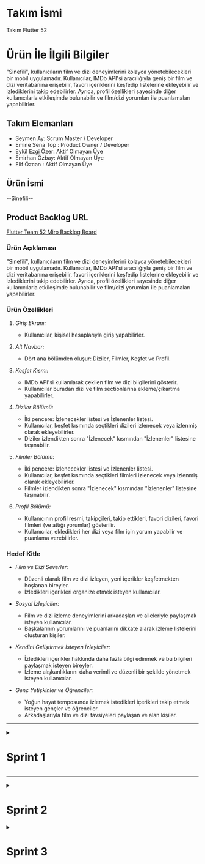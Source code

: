 # **Takım İsmi**

Takım Flutter 52

# Ürün İle İlgili Bilgiler
"Sinefili", kullanıcıların film ve dizi deneyimlerini kolayca yönetebilecekleri bir mobil uygulamadır. Kullanıcılar, IMDb API'si aracılığıyla geniş bir film ve dizi veritabanına erişebilir, favori içeriklerini keşfedip listelerine ekleyebilir ve izlediklerini takip edebilirler. Ayrıca, profil özellikleri sayesinde diğer kullanıcılarla etkileşimde bulunabilir ve film/dizi yorumları ile puanlamaları yapabilirler.
## Takım Elemanları
- Seymen Ay: Scrum Master / Developer
- Emine Sena Top : Product Owner / Developer
- Eylül Ezgi Özer: Aktif Olmayan Üye
- Emirhan Özbay: Aktif Olmayan Üye
- Elif Özcan : Aktif Olmayan Üye

## Ürün İsmi

--Sinefili--

## Product Backlog URL

[Flutter Team 52 Miro Backlog Board](https://miro.com/app/board/)

### Ürün Açıklaması
"Sinefili", kullanıcıların film ve dizi deneyimlerini kolayca yönetebilecekleri bir mobil uygulamadır. Kullanıcılar, IMDb API'si aracılığıyla geniş bir film ve dizi veritabanına erişebilir, favori içeriklerini keşfedip listelerine ekleyebilir ve izlediklerini takip edebilirler. Ayrıca, profil özellikleri sayesinde diğer kullanıcılarla etkileşimde bulunabilir ve film/dizi yorumları ile puanlamaları yapabilirler.

### Ürün Özellikleri

1. *Giriş Ekranı:*
   - Kullanıcılar, kişisel hesaplarıyla giriş yapabilirler.

2. *Alt Navbar:*
   - Dört ana bölümden oluşur: Diziler, Filmler, Keşfet ve Profil.

3. *Keşfet Kısmı:*
   - IMDb API'si kullanılarak çekilen film ve dizi bilgilerini gösterir.
   - Kullanıcılar buradan dizi ve film sectionlarına ekleme/çıkartma yapabilirler.

4. *Diziler Bölümü:*
   - İki pencere: İzlenecekler listesi ve İzlenenler listesi.
   - Kullanıcılar, keşfet kısmında seçtikleri dizileri izlenecek veya izlenmiş olarak ekleyebilirler.
   - Diziler izlendikten sonra "İzlenecek" kısmından "İzlenenler" listesine taşınabilir.

5. *Filmler Bölümü:*
   - İki pencere: İzlenecekler listesi ve İzlenenler listesi.
   - Kullanıcılar, keşfet kısmında seçtikleri filmleri izlenecek veya izlenmiş olarak ekleyebilirler.
   - Filmler izlendikten sonra "İzlenecek" kısmından "İzlenenler" listesine taşınabilir.

6. *Profil Bölümü:*
   - Kullanıcının profil resmi, takipçileri, takip ettikleri, favori dizileri, favori filmleri (ve attığı yorumlar) gösterilir.
   - Kullanıcılar, ekledikleri her dizi veya film için yorum yapabilir ve puanlama verebilirler.

### Hedef Kitle

- *Film ve Dizi Severler:*
  - Düzenli olarak film ve dizi izleyen, yeni içerikler keşfetmekten hoşlanan bireyler.
  - İzledikleri içerikleri organize etmek isteyen kullanıcılar.

- *Sosyal İzleyiciler:*
  - Film ve dizi izleme deneyimlerini arkadaşları ve aileleriyle paylaşmak isteyen kullanıcılar.
  - Başkalarının yorumlarını ve puanlarını dikkate alarak izleme listelerini oluşturan kişiler.

- *Kendini Geliştirmek İsteyen İzleyiciler:*
  - İzledikleri içerikler hakkında daha fazla bilgi edinmek ve bu bilgileri paylaşmak isteyen bireyler.
  - İzleme alışkanlıklarını daha verimli ve düzenli bir şekilde yönetmek isteyen kullanıcılar.

- *Genç Yetişkinler ve Öğrenciler:*
  - Yoğun hayat temposunda izlemek istedikleri içerikleri takip etmek isteyen gençler ve öğrenciler.
  - Arkadaşlarıyla film ve dizi tavsiyeleri paylaşan ve alan kişiler.

---

<details>
  <summary> <h1> Sprint 1</h1></summary>

## Sprint Notları:

Bu sprint boyunca 5 kişilik ekibimizden sadece 2 kişi aktif olarak çalıştı. Diğer takım üyeleriyle iletişim kuramadık ve projeye geç başladık. Sprint süresince, temel uygulama arayüzünü Figma aracılığıyla oluşturduk ve IMDb API'sini kullanarak birkaç film verisi çekebilen basit bir arayüz geliştirdik.



**Sprint içinde tamamlanması tahmin edilen puan**: 25 Puan
Sprint İçinde Tamamlanması Tahmin Edilen Puan:
Toplamda 25 puanlık iş tahmin edildi. Puanlama şöyle dağıldı:

+ Figma tasarımı: 4 puan
+ IMDb API entegrasyonu: 7 puan
+ Giriş sayfasi: 3 puan
+ Profil sayfasi: 3 puan
+ İzleyecekler listesi: 3 puan
+ Alt navbar ve ikonların eklenmesi: 2 puan
+ Keşfet kısmında film ve dizi verilerinin gösterimi: 3 puan

**Puan Tamamlama Mantığı:**
Tahmin edilen 25 puanın 15 puanı tamamlandı. IMDb API entegrasyonu ve keşfet kısmındaki veri gösterimi başarıyla gerçekleştirildi, Figma tasarimi ve alt navbar da tamamlandı. Ancak, diziler ve filmler bölümlerindeki giris sayfasi, izleyecekler listesi ve profil sayfası henüz tamamlanmadı.

**Backlog Düzeni - Story Seçimleri ve Sprint board update**: 
Product Backlog ve sprint görevleri, iş gücü seviyelerine göre puanlandırılarak düzenlendi. En önemli ve acil görevler üst sıralara yerleştirildi. Story seçimleri:
Sprint board screenshotları: 


![sprint1](https://github.com/seymenay/bootcamp-group52/assets/114770554/136b4880-a5d6-4683-9067-8aa1693064e7)


## Daily Scrum: 
5 kişilik ekibin 3 üyesi ile iletişim kurulamadığı için sadece 2 kişi çalışmak zorunda kaldık ve projeye geç başladık. Bu sebeple yalnızca iki günlük daily scruma sahibiz.

**1. Gün:** 
+ Yapılanlar: Figma tasarımı üzerinde çalışıldı. Uygulamanın kullanıcı arayüzü tasarlandı ve temel ekranlar oluşturuldu.
+ Karşılaşılan Sorunlar: Tasarım aşamasında birkaç kullanıcı deneyimi (UX) problemi yaşandı, ancak takım içi tartışmalarla çözüldü.
+ Günlük Hedefler: Tüm ana ekranların ve kullanıcı akışlarının tasarımlarına başlamak ve ilerlemek.

**2. Gün:**
+ Yapılanlar: IMDb API ile veri çekimi yapıldı. API entegrasyonu sağlandı ve gerekli veriler uygulamaya başarıyla getirildi, Figma tasarımına devam edildi.
+ Karşılaşılan Sorunlar: API entegrasyonu sırasında bazı bağlantı ve veri formatlama sorunları yaşandı, ancak dokümantasyon ve debug işlemleri ile çözüldü.
+ Günlük Hedefler: API entegrasyonunu tamamlayarak, çekilen verileri uygulama içinde yerleştirmek.




# Ürün Durumu: 

Ekran görüntüleri:

**Keşfet Sayfası:** API ile veri çekim denemesi yapıldı, kullanıcı buradan film ve dizi arayabilecek.

![kesfet](https://github.com/seymenay/bootcamp-group52/assets/114770554/071d78ff-cf3c-438f-a28c-a95e7ded1e59)

**Wishlist Sayfası:** Kullanıcının izlediği/izleyeceği dizi ve filmlerin tutulduğu sayfa olacak, henüz tamamlanmadı.

![wishlist](https://github.com/seymenay/bootcamp-group52/assets/114770554/0a3e8d77-8f5a-4801-9184-27745b736c87)

**Profil Sayfası:** Kullanıcının profilini ve favorilediği film ve dizileri gösteren sayfa olacak, henüz tamamlanmadı. 

![profil](https://github.com/seymenay/bootcamp-group52/assets/114770554/4ef93fdf-3741-4a49-9640-5c389d3f2dd4)

Uygulamada tamamlanmamış bölümler için örnek Figma tasarımı:

![detail ve profile](https://github.com/seymenay/bootcamp-group52/assets/114770554/b1f4aeb0-3197-433c-ab99-f7ab29544dc3)


# Sprint Review
Bu sprint boyunca, Figma’da uygulamanın temel arayüzünü tasarımını ve IMDb API entegrasyonunu tamamladık. Keşfet kısmında film ve dizi verilerini başarıyla çekip gösterebiliyoruz. Ancak, diziler ve filmler bölümlerindeki izlenecek/izlenen listeleri ve profil sayfası hala geliştirilme aşamasında.


# Sprint Retrospective

**İyi Yanlar:**

o IMDb API entegrasyonu bazı engeller çıksa da sonunda gerçekleştirildi.

o Uygulamanın temel arayüzü tasarımı başarıyla tamamlandı.

o İki kişilik ekip olarak verimli çalıştık ve planlanan işlerin bir kısmını tamamladık.


**Geliştirilmesi Gereken Yanlar:**

o Ekip iletişimi konusunda sorunlar yaşandı. 

o Proje planlanandan daha az kişi ile geliştirildiği için geri kalan görevlerin tamamlanması için daha fazla zaman ve iş gücü planlanmalı.


**Kararlar:**

o Daily Scrum toplantılarının düzenli olarak yapılmasına devam edilecek.

o Tamamlanmayan görevler bir sonraki sprintte önceliklendirilecek.
 
</details>

---




<details>

 <summary> <h1> Sprint 2</h1></summary>

## Sprint Notları: 
5 kişilik ekipten iki kişi çalıştı. Firebase konusunda yaşanan sorun nedeniyle bu kısımda tek kişi (Sena) çalışsa da süreç boyunca iletişim devam etti. Bu sprint boyunca Firebase bağlantısı sağlandı, movie detail - login - register sayfaları iskeleti tamamlandı. Tasarım özelleştirme çalışmaları bu sprintte yer almadı.

**Sprint içinde tamamlanması tahmin edilen puan**:
Toplamda 40 puanlık iş tahmin edildi. Puanlama şöyle dağıldı:

+ Giriş Kayıt Ekranı Oluşturması - 5 Puan
+ Firebase Bağlantısı - 15 Puan
+ Profil Sayfası Oluşturması - 7 Puan
+ Discover Kısmına Search Özelliği Eklenmesi - 3 Puan
+ Movie Detail Sayfası Oluşturması - 10 Puan

**Puan Tamamlama Mantığı:**
Tahmin edilen 40 puanın 28 puanı tamamlandı. 
Profil sayfası oluşturulmadığı için 7 puan ve movie detail sayfasına yorum ve puanlama özelliği eklenilmediği için 5 puan tamamlanamadı.

**Backlog Düzeni - Story Seçimleri ve Sprint board update**: 
Product Backlog ve sprint görevleri, iş gücü seviyelerine göre puanlandırılarak düzenlendi. En önemli ve acil görevler üst sıralara yerleştirildi. Story seçimleri:
- Giriş Kayıt Ekranı Oluşturması (Tamamlandı) 
- Firebase Bağlantısı (Tamamlandı)
- Profil Sayfası Oluşturması (Tamamlanamadı)
- Discover Kısmına Search Özelliği Eklenmesi (Tamamlandı)
- Movie Detail Sayfası Oluşturması (Tamamlandı, yorum ekleme ve puanlama kısmı eksik)

Sprint board screenshotları: 
(Ekran görüntüleri)

## Daily Scrum: 

Daily Scrum toplantılarında her gün ilerleme ve karşılaşılan engeller tartışıldı. Firebase bağlanmada çeşitli problemler yaşandı, çözüldü hatasız çalışma sağlandı. GitHub Actions problemleri sürekli takip edilerek çözüm yolları arandı ancak henüz bulunamadı. Movie detail sayfası oluşturuldu, ancak yorum ekleme ve puanlama kısmı tamamlanamadı.


# Ürün Durumu: 

Ekran görüntüleri:

**Giriş ve Kayıt Sayfaları** 

![login](https://github.com/user-attachments/assets/2de10f67-2c14-4223-925f-608cd60f568f) ![register](https://github.com/user-attachments/assets/a4e8185b-a60b-4083-a903-4e90cc4d43b3)

**Keşfet Sayfası:** Film ismi veya türüne göre arama özelliği eklendi.

![discover_search](https://github.com/user-attachments/assets/ce135ef8-66de-41bf-94ec-36ee1aee42cb)

**Keşfet Sayfası:**  Film üzerine tıklandığında detaylı bilgi alınan ve wishliste eklenebilen sayfa.

![detail_screen](https://github.com/user-attachments/assets/f6491c76-697b-4048-9ce0-023f820644c2)

**Wishlist Sayfası:**

![wishlist](https://github.com/user-attachments/assets/dc95d99b-e304-4730-a34b-b22fc32c19b7)

# Sprint Review

Sprint Review toplantısında tamamlanan görevler gözden geçirildi. Giriş kayıt ekranı ve Firebase bağlantısı başarıyla entegre edildi. Discover kısmına arama özelliği eklendi. Movie detail sayfası oluşturuldu, ancak yorum ekleme ve puanlama kısmı eksik kaldı. Profil sayfası tamamlanamadı ve GitHub Actions ile ilgili bazı problemler yaşandı. Bu sorunların çözümü için planlar yapıldı. Ayrıca, arayüzün detaylı özelleştirme tasarımının sonraki adımlarda yapılması kararlaştırıldı.

# Sprint Retrospective

**İyi Yanlar:**

o Giriş kayıt ekranı başarılı bir şekilde tamamlandı ve basit bir arayüz iskeleti sağlandı.

o Firebase bağlantısı sorunsuz şekilde kuruldu.

o Discover kısmına eklenen arama özelliği kullanıcı deneyimini artırdı.

o Movie detail sayfası oluşturuldu ve temel fonksiyonlar eklendi.

**Geliştirilmesi Gereken Yanlar:**

o Profil sayfasının oluşturulması sürecinde daha fazla planlama ve kaynak tahsisi yapılmalı.

o GitHub Actions ile ilgili yaşanan problemler için daha fazla araştırma ve çözüm odaklı çalışma yapılmalı.

o Movie detail sayfasına yorum ekleme ve puanlama fonksiyonları eklenmeli.

o Kullanıcının wishlist'ine eklediği filmlerin kaydedilmesi ve kullanıcı yeniden giriş yaptığında bu filmlere ulaşabilmesi sağlanmalı.

**Kararlar:**

o Profil sayfasının tamamlanması için bir sonraki sprintte daha fazla zaman ve kaynak ayrılması.

o GitHub Actions problemleri için bilgi paylaşımı yapılması.

o Daily Scrum toplantılarında karşılaşılan sorunların daha detaylı ele alınması ve çözüm yollarının hızlıca uygulanması.

o Arayüz detaylı özelleştirme tasarımının sonraki sprintlerde ele alınması.

o İşbirliği arttırılmalı.


</details>

<details>
<summary> <h1> Sprint 3</h1></summary>

## Sprint Notları: 
Ekibimizde sadece Seymen Ay ve Emine Sena Top çalıştı. Bu son sprint’te profil kısmı kodlandı ve tasarımı geliştirildi ayrıca login ve register sayfalarında da tasarımda geliştirmeler yapıldı.

**Backlog Düzeni - Story Seçimleri ve Sprint board update**: 
Kalan son tasarım ve geliştirme rötuşları yapıldı.

Ürünün Tamamlanan Özellikleri:
- Giriş ve kaydolma sayfasının aktif şekilde çalışıyor olması.
- Başarılı bir firebase bağlantısı.
- Profil sayfasının oluşturulması.
- Filmler ve diziler sayfası yalınlaştırılarak ‘Discover’ adlı çatıda toplanmıştır ve binlerce filmler ve diziler aratılabilir, IMBD puanları ve inceleme yazıları, ratingleri ve türü başarılı bir şekilde listelenmiştir. 
- Wishlist’e özelliği başarılı şekilde çalışmaktadır.

Ürünün Tamamlanamayan Özellikleri:
-Filmlerin hangi platformda yayında olduğunun gösterilmesi.
-İzlenenler kısmı yapılmamıştır.
-Profil sayfasının tamamlanamayan özellikleri; kullanıcının profil resmi, takipçileri, takip ettikleri, favori dizileri, favori filmleri (ve attığı yorumlar), dizi veya film için yorum yapabilir ve puanlama verebilirler.

## Daily Scrum: 

Daily Scrum toplantılarında kalan kısımlar üzerinde kararlar verildi. Yorum ekleme ve puanlama kısmı tamamlanamadı. Profil kısmı tamamlanamadı


# Ürünün Son Hali: 

Ekran görüntüleri:

**Giriş ve Kayıt Sayfaları** 

![acılıs](https://github.com/seymenay/bootcamp-group52/blob/main/bootcampimg/images/ac%C4%B1l%C4%B1s.jpeg)
![login](https://github.com/seymenay/bootcamp-group52/blob/main/bootcampimg/images/login.jpeg)
![register](https://github.com/seymenay/bootcamp-group52/blob/main/bootcampimg/images/register.jpeg)

**Keşfet Sayfası:** 

![discover](https://github.com/seymenay/bootcamp-group52/blob/main/bootcampimg/discover.png)
![discover2](https://github.com/seymenay/bootcamp-group52/blob/main/bootcampimg/images/discover.jpeg)

**Profil Sayfası:**  

![profile](https://github.com/seymenay/bootcamp-group52/blob/main/bootcampimg/images/profile.jpeg)

**Wishlist Sayfası:**

![wishlist](https://github.com/seymenay/bootcamp-group52/blob/main/bootcampimg/images/wishlist.jpeg)

# Sprint Review

Sprint Review toplantısında yapılan ve yapılmayan her şey gözden geçirildi. Son kalan tasarımlar ve kod düzeltmeleri yapıldı. Movie detail sayfası tamamlandı, ancak yorum ekleme ve puanlama kısmı eksik kaldı. Profil sayfası tamamlanamadı. Ayrıca, Sena arkadaşımın özverili çalışması ürünün tamamlanmasındaki başarısı yadsınamaz seviyededir.

# Sprint Retrospective

**İyi Yanlar:**

o Çalışan bir ürün ortaya çıkarıldı.

o Firebase bağlantısı sorunsuz şekilde yapıldı.

o Kişiler binlerce filme tek tıkla aratma yapabiliyor.

o Sevdikleri filmleri kendi listelerine ekleyebiliyorlar.

**Geliştirilmesi Gereken Yanlar:**

o Profil sayfası tamamlanabilirdi.

o Takım içinde görev dağılımı eşit bir şekilde yapılabilirdi.

o Movie detail sayfasına yorum ekleme ve puanlama fonksiyonları eklenebilirdi.

o Kullanıcının wishlist'e eklediği filmlerin kaydedilmesi ve kullanıcı yeniden giriş yaptığında bu filmlere ulaşabilmesi sağlanabilirdi.

**Kararlar:**

o Görev dağımlarının en baştan net çizgilerle belirlenmesi.

o Daha aktif ve sağlıklı bir iletişim zeminin kurulması.

o Daha proaktif bir yaklaşım sergilenmesi.

o Daha planlı ve paylaşımlı ilerlenebilirdi.

</details>
